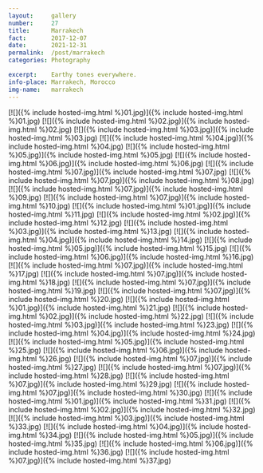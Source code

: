 ```yaml
---
layout:		gallery
number:		27
title:		Marrakech
fact:		2017-12-07
date:		2021-12-31
permalink: 	/post/marrakech
categories:	Photography

excerpt: 	Earthy tones everywhere.
info-place: Marrakech, Morocco
img-name:	marrakech
---
```


<div class="gallery-{{ page.layout }}" markdown="1">

[![]({% include hosted-img.html %}01.jpg)]({% include hosted-img.html %}01.jpg)
[![]({% include hosted-img.html %}02.jpg)]({% include hosted-img.html %}02.jpg)
[![]({% include hosted-img.html %}03.jpg)]({% include hosted-img.html %}03.jpg)
[![]({% include hosted-img.html %}04.jpg)]({% include hosted-img.html %}04.jpg)
[![]({% include hosted-img.html %}05.jpg)]({% include hosted-img.html %}05.jpg)
[![]({% include hosted-img.html %}06.jpg)]({% include hosted-img.html %}06.jpg)
[![]({% include hosted-img.html %}07.jpg)]({% include hosted-img.html %}07.jpg)
[![]({% include hosted-img.html %}07.jpg)]({% include hosted-img.html %}08.jpg)
[![]({% include hosted-img.html %}07.jpg)]({% include hosted-img.html %}09.jpg)
[![]({% include hosted-img.html %}07.jpg)]({% include hosted-img.html %}10.jpg)
[![]({% include hosted-img.html %}01.jpg)]({% include hosted-img.html %}11.jpg)
[![]({% include hosted-img.html %}02.jpg)]({% include hosted-img.html %}12.jpg)
[![]({% include hosted-img.html %}03.jpg)]({% include hosted-img.html %}13.jpg)
[![]({% include hosted-img.html %}04.jpg)]({% include hosted-img.html %}14.jpg)
[![]({% include hosted-img.html %}05.jpg)]({% include hosted-img.html %}15.jpg)
[![]({% include hosted-img.html %}06.jpg)]({% include hosted-img.html %}16.jpg)
[![]({% include hosted-img.html %}07.jpg)]({% include hosted-img.html %}17.jpg)
[![]({% include hosted-img.html %}07.jpg)]({% include hosted-img.html %}18.jpg)
[![]({% include hosted-img.html %}07.jpg)]({% include hosted-img.html %}19.jpg)
[![]({% include hosted-img.html %}07.jpg)]({% include hosted-img.html %}20.jpg)
[![]({% include hosted-img.html %}01.jpg)]({% include hosted-img.html %}21.jpg)
[![]({% include hosted-img.html %}02.jpg)]({% include hosted-img.html %}22.jpg)
[![]({% include hosted-img.html %}03.jpg)]({% include hosted-img.html %}23.jpg)
[![]({% include hosted-img.html %}04.jpg)]({% include hosted-img.html %}24.jpg)
[![]({% include hosted-img.html %}05.jpg)]({% include hosted-img.html %}25.jpg)
[![]({% include hosted-img.html %}06.jpg)]({% include hosted-img.html %}26.jpg)
[![]({% include hosted-img.html %}07.jpg)]({% include hosted-img.html %}27.jpg)
[![]({% include hosted-img.html %}07.jpg)]({% include hosted-img.html %}28.jpg)
[![]({% include hosted-img.html %}07.jpg)]({% include hosted-img.html %}29.jpg)
[![]({% include hosted-img.html %}07.jpg)]({% include hosted-img.html %}30.jpg)
[![]({% include hosted-img.html %}01.jpg)]({% include hosted-img.html %}31.jpg)
[![]({% include hosted-img.html %}02.jpg)]({% include hosted-img.html %}32.jpg)
[![]({% include hosted-img.html %}03.jpg)]({% include hosted-img.html %}33.jpg)
[![]({% include hosted-img.html %}04.jpg)]({% include hosted-img.html %}34.jpg)
[![]({% include hosted-img.html %}05.jpg)]({% include hosted-img.html %}35.jpg)
[![]({% include hosted-img.html %}06.jpg)]({% include hosted-img.html %}36.jpg)
[![]({% include hosted-img.html %}07.jpg)]({% include hosted-img.html %}37.jpg)

</div>
